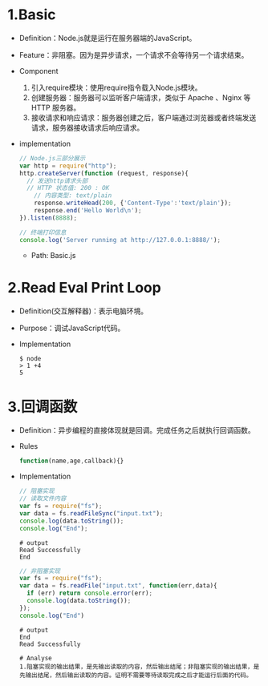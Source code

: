 # 1.Basic

- Definition：Node.js就是运行在服务器端的JavaScript。

- Feature：非阻塞。因为是异步请求，一个请求不会等待另一个请求结束。

- Component

  1. 引入require模块：使用require指令载入Node.js模块。
  2. 创建服务器：服务器可以监听客户端请求，类似于 Apache 、Nginx 等 HTTP 服务器。
  3. 接收请求和响应请求：服务器创建之后，客户端通过浏览器或者终端发送请求，服务器接收请求后响应请求。

- implementation

  ```javascript
  // Node.js三部分展示
  var http = require("http");
  http.createServer(function (request, response){
  	// 发送http请求头部
  	// HTTP 状态值: 200 : OK
      // 内容类型: text/plain
      response.writeHead(200, {'Content-Type':'text/plain'});
      response.end('Hello World\n');
  }).listen(8888);
  
  // 终端打印信息
  console.log('Server running at http://127.0.0.1:8888/');
  ```

  - Path: Basic.js

# 2.Read Eval Print Loop

- Definition(交互解释器)：表示电脑环境。<!--类似于Unix/Linux shell-->

- Purpose：调试JavaScript代码。

- Implementation

  ```shell
  $ node
  > 1 +4
  5
  ```

# 3.回调函数

- Definition：异步编程的直接体现就是回调。完成任务之后就执行回调函数。

- Rules

  ```javascript
  function(name,age,callback){}
  ```

- Implementation

  <!--阻塞与非阻塞比较-->

  ```javascript
  // 阻塞实现
  // 读取文件内容
  var fs = require("fs");
  var data = fs.readFileSync("input.txt");
  console.log(data.toString());
  console.log("End");
  ```

  ```shell
  # output
  Read Successfully
  End
  ```

  ```javascript
  // 非阻塞实现
  var fs = require("fs");
  var data = fs.readFile("input.txt", function(err,data){
  	if (err) return console.error(err);
  	console.log(data.toString());
  });
  console.log("End")
  ```

  ```shell
  # output
  End
  Read Successfully
  ```

  ```shell
  # Analyse
  1.阻塞实现的输出结果，是先输出读取的内容，然后输出结尾；非阻塞实现的输出结果，是先输出结尾，然后输出读取的内容。证明不需要等待读取完成之后才能运行后面的代码。
  ```

  











































